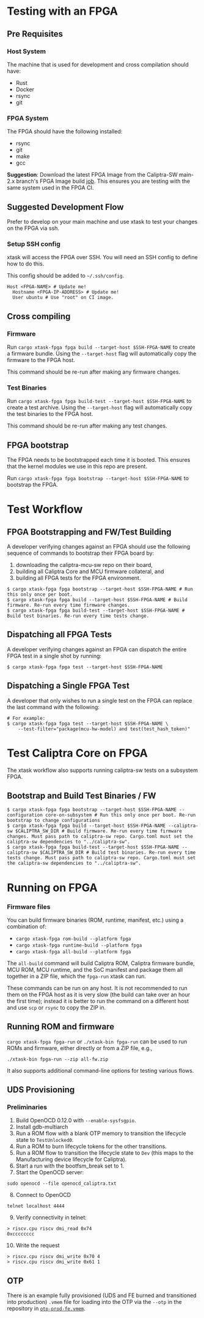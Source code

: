 # Testing with an FPGA

## Pre Requisites

### Host System 

The machine that is used for development and cross compilation should have:

- Rust
- Docker
- rsync
- git

### FPGA System 

The FPGA should have the following installed:

- rsync
- git
- make
- gcc

**Suggestion**: Download the latest FPGA Image from the Caliptra-SW main-2.x branch's FPGA Image build [job](https://github.com/chipsalliance/caliptra-sw/actions/workflows/fpga-image.yml?query=branch%3Amain-2.x). This ensures you are testing with the same system used in the FPGA CI.

## Suggested Development Flow

Prefer to develop on your main machine and use xtask to test your changes on the FPGA via ssh.

### Setup SSH config

xtask will access the FPGA over SSH. You will need an SSH config to define how to do this.

This config should be added to `~/.ssh/config`.

```
Host <FPGA-NAME> # Update me!
  Hostname <FPGA-IP-ADDRESS> # Update me!
  User ubuntu # Use "root" on CI image.

```

## Cross compiling

### Firmware

Run `cargo xtask-fpga fpga build --target-host $SSH-FPGA-NAME` to create a firmware bundle. Using the `--target-host` flag will automatically copy the firmware to the FPGA host.

This command should be re-run after making any firmware changes.

### Test Binaries

Run `cargo xtask-fpga fpga build-test --target-host $SSH-FPGA-NAME` to create a test archive. Using the `--target-host` flag will automatically copy the test binaries to the FPGA host.

This command should be re-run after making any test changes.

## FPGA bootstrap

The FPGA needs to be bootstrapped each time it is booted. This ensures that the kernel modules we use in this repo are present.

Run `cargo xtask-fpga fpga bootstrap --target-host $SSH-FPGA-NAME` to bootstrap the FPGA.

# Test Workflow

## FPGA Bootstrapping and FW/Test Building

A developer verifying changes against an FPGA should use the following sequence of commands to bootstrap their FPGA board by:
1. downloading the caliptra-mcu-sw repo on their board,
2. building all Caliptra Core and MCU firmware collateral, and
3. building all FPGA tests for the FPGA environment.

```
$ cargo xtask-fpga fpga bootstrap --target-host $SSH-FPGA-NAME # Run this only once per boot.
$ cargo xtask-fpga fpga build --target-host $SSH-FPGA-NAME # Build firmware. Re-run every time firmware changes.
$ cargo xtask-fpga fpga build-test --target-host $SSH-FPGA-NAME # Build test binaries. Re-run every time tests change.
```

## Dispatching all FPGA Tests

A developer verifying changes against an FPGA can dispatch the entire FPGA test in a single shot by running:

```
$ cargo xtask-fpga fpga test --target-host $SSH-FPGA-NAME
```

## Dispatching a Single FPGA Test

A developer that only wishes to run a single test on the FPGA can replace the last command with the following:

```
# For example:
$ cargo xtask-fpga fpga test --target-host $SSH-FPGA-NAME \
    --test-filter="package(mcu-hw-model) and test(test_hash_token)"
```

# Test Caliptra Core on FPGA

The xtask workflow also supports running caliptra-sw tests on a subsystem FPGA.

## Bootstrap and Build Test Binaries / FW

```
$ cargo xtask-fpga fpga bootstrap --target-host $SSH-FPGA-NAME --configuration core-on-subsystem # Run this only once per boot. Re-run bootstrap to change configurations
$ cargo xtask-fpga fpga build --target-host $SSH-FPGA-NAME --caliptra-sw $CALIPTRA_SW_DIR # Build firmware. Re-run every time firmware changes. Must pass path to caliptra-sw repo. Cargo.toml must set the caliptra-sw dependencies to "../caliptra-sw".
$ cargo xtask-fpga fpga build-test --target-host $SSH-FPGA-NAME --caliptra-sw $CALIPTRA_SW_DIR # Build test binaries. Re-run every time tests change. Must pass path to caliptra-sw repo. Cargo.toml must set the caliptra-sw dependencies to "../caliptra-sw".
```

# Running on FPGA

### Firmware files

You can build firmware binaries (ROM, runtime, manifest, etc.) using a combination of:

* `cargo xtask-fpga rom-build --platform fpga`
* `cargo xtask-fpga runtime-build --platform fpga`
* `cargo xtask-fpga all-build --platform fpga`

The `all-build` command will build Caliptra ROM, Caliptra firmware bundle, MCU ROM, MCU runtime, and the SoC manifest and package them all together in a ZIP file, which the `fpga-run` xtask can run.

These commands can be run on any host. It is not recommended to run them on the FPGA host as it is very slow (the build can take over an hour the first time); instead it is better to run the command on a different host and use `scp` or `rsync` to copy the ZIP in.

## Running ROM and firmware

`cargo xtask-fpga fpga-run` or `./xtask-bin fpga-run` can be used to run ROMs and firmware, either directly or from a ZIP file, e.g.,

```shell
./xtask-bin fpga-run --zip all-fw.zip
```

It also supports additional command-line options for testing various flows.

## UDS Provisioning

### Preliminaries

1. Build OpenOCD 0.12.0 with `--enable-sysfsgpio`.
2. Install gdb-multiarch
3. Run a ROM flow with a blank OTP memory to transition the lifecycle state to `TestUnlocked0`.
4. Run a ROM to burn lifecycle tokens for the other transitions.
5. Run a ROM flow to transition the lifecycle state to `Dev` (this maps to the Manufacturing device lifecycle for Caliptra).
6. Start a run with the bootfsm_break set to 1.
7. Start the OpenOCD server:

```
sudo openocd --file openocd_caliptra.txt
```

8. Connect to OpenOCD

```
telnet localhost 4444
```

9. Verify connectivity in telnet:

```
> riscv.cpu riscv dmi_read 0x74
0xcccccccc
```

10. Write the request
```
> riscv.cpu riscv dmi_write 0x70 4
> riscv.cpu riscv dmi_write 0x61 1
```

## OTP

There is an example fully provisioned (UDS and FE burned and transitioned into
production) `.vmem` file for loading into the OTP via the `--otp` in the
repository in
[`otp-prod-fe.vmem`](https://github.com/chipsalliance/caliptra-mcu-sw/blob/main/otp-prod-fe.mem).
